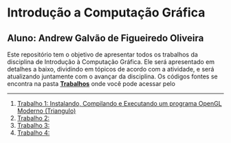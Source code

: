 # Introdução a Computação Gráfica
**Aluno:** Andrew Galvão de Figueiredo Oliveira
----------------------------
Este repositório tem o objetivo de apresentar todos os trabalhos da disciplina de Introdução à Computação Gráfica. Ele será apresentado em detalhes a baixo, dividindo em tópicos de acordo com a atividade, e será atualizando juntamente com o avançar da disciplina. Os códigos fontes se encontra na pasta **[Trabalhos](#./trabalhos)** onde você pode acessar pelo 

----------------------------
1. [Trabalho 1: Instalando, Compilando e Executando um programa OpenGL Moderno (Triangulo)](#trabalho_1)
2. [Trabalho 2: ](#trabalho_2)
3. [Trabalho 3: ](#trabalho_3)
4. [Trabalho 4: ](#trabalho_4)

